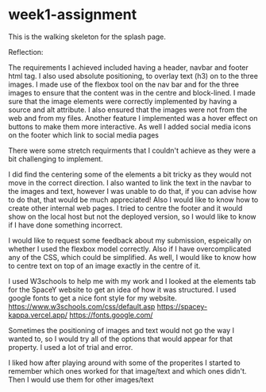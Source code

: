 # week1-assignment
This is the walking skeleton for the splash page.

Reflection:

The requirements I achieved included having a header, navbar and footer html tag. 
I also used absolute positioning, to overlay text (h3) on to the three images.
I made use of the flexbox tool on the nav bar and for the three images to ensure that the content was in the centre and block-lined. 
I made sure that the image elements were correctly implemented by having a source and alt attribute. I also ensured that the images were not from the web and from my files. 
Another feature I implemented was a hover effect on buttons to make them more interactive. As well I added social media icons on the footer which link to social media pages

There were some stretch requirments that I couldn't achieve as they were a bit challenging to implement. 

I did find the centering some of the elements a bit tricky as they would not move in the correct direction. I also wanted to link the text in the navbar to the images and text, however I was unable to do that, if you can advise how to do that, that would be much appreciated! Also I would like to know how to create other internal web pages. I tried to centre the footer and it would show on the local host but not the deployed version, so I would like to know if I have done something incorrect. 

I would like to request some feedback about my submission, espeically on whether I used the flexbox model correctly. Also if I have overcomplicated any of the CSS, which could be simplified. As well, I would like to know how to centre text on top of an image exactly in the centre of it. 

I used W3schools to help me with my work and I looked at the elements tab for the SpaceY website to get an idea of how it was structured. I used google fonts to get a nice font style for my website.
https://www.w3schools.com/css/default.asp 
https://spacey-kappa.vercel.app/
https://fonts.google.com/

Sometimes the positioning of images and text would not go the way I wanted to, so I would try all of the options that would appear for that property. I used a lot of trial and error. 

I liked how after playing around with some of the properites I started to remember which ones worked for that image/text and which ones didn't. Then I would use them for other images/text 


